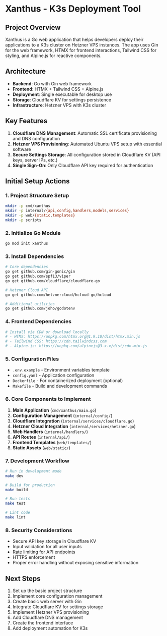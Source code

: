 # Xanthus - K3s Deployment Tool

## Project Overview
Xanthus is a Go web application that helps developers deploy their applications to a K3s cluster on Hetzner VPS instances. The app uses Gin for the web framework, HTMX for frontend interactions, Tailwind CSS for styling, and Alpine.js for reactive components.

## Architecture
- **Backend**: Go with Gin web framework
- **Frontend**: HTMX + Tailwind CSS + Alpine.js
- **Deployment**: Single executable for desktop use
- **Storage**: Cloudflare KV for settings persistence
- **Infrastructure**: Hetzner VPS with K3s cluster

## Key Features
1. **Cloudflare DNS Management**: Automatic SSL certificate provisioning and DNS configuration
2. **Hetzner VPS Provisioning**: Automated Ubuntu VPS setup with essential software
3. **Secure Settings Storage**: All configuration stored in Cloudflare KV (API keys, server IPs, etc.)
4. **Single Sign-On**: Only Cloudflare API key required for authentication

## Initial Setup Actions

### 1. Project Structure Setup
```bash
mkdir -p cmd/xanthus
mkdir -p internal/{api,config,handlers,models,services}
mkdir -p web/{static,templates}
mkdir -p scripts
```

### 2. Initialize Go Module
```bash
go mod init xanthus
```

### 3. Install Dependencies
```bash
# Core dependencies
go get github.com/gin-gonic/gin
go get github.com/spf13/viper
go get github.com/cloudflare/cloudflare-go

# Hetzner Cloud API
go get github.com/hetznercloud/hcloud-go/hcloud

# Additional utilities
go get github.com/joho/godotenv
```

### 4. Frontend Dependencies
```bash
# Install via CDN or download locally
# - HTMX: https://unpkg.com/htmx.org@1.9.10/dist/htmx.min.js
# - Tailwind CSS: https://cdn.tailwindcss.com
# - Alpine.js: https://unpkg.com/alpinejs@3.x.x/dist/cdn.min.js
```

### 5. Configuration Files
- `.env.example` - Environment variables template
- `config.yaml` - Application configuration
- `Dockerfile` - For containerized deployment (optional)
- `Makefile` - Build and development commands

### 6. Core Components to Implement
1. **Main Application** (`cmd/xanthus/main.go`)
2. **Configuration Management** (`internal/config/`)
3. **Cloudflare Integration** (`internal/services/cloudflare.go`)
4. **Hetzner Cloud Integration** (`internal/services/hetzner.go`)
5. **Web Handlers** (`internal/handlers/`)
6. **API Routes** (`internal/api/`)
7. **Frontend Templates** (`web/templates/`)
8. **Static Assets** (`web/static/`)

### 7. Development Workflow
```bash
# Run in development mode
make dev

# Build for production
make build

# Run tests
make test

# Lint code
make lint
```

### 8. Security Considerations
- Secure API key storage in Cloudflare KV
- Input validation for all user inputs
- Rate limiting for API endpoints
- HTTPS enforcement
- Proper error handling without exposing sensitive information

## Next Steps
1. Set up the basic project structure
2. Implement core configuration management
3. Create basic web server with Gin
4. Integrate Cloudflare KV for settings storage
5. Implement Hetzner VPS provisioning
6. Add Cloudflare DNS management
7. Create the frontend interface
8. Add deployment automation for K3s
